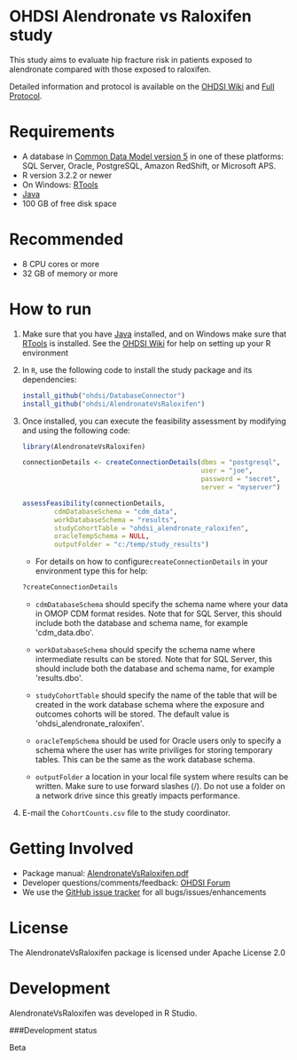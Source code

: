 OHDSI Alendronate vs Raloxifen study
=============================================

This study aims to evaluate hip fracture risk in patients exposed to alendronate compared with those exposed to raloxifen.

Detailed information and protocol is available on the [OHDSI Wiki](http://www.ohdsi.org/web/wiki/doku.php?id=research:bisphosphonates_and_hip_fracture) and [Full Protocol](https://docs.google.com/document/d/1ldRAh45uUWs7pzKThBx7KhWaSpkYcD7T-QG0phbxDys/edit?usp=sharing).

Requirements
============

- A database in [Common Data Model version 5](https://github.com/OHDSI/CommonDataModel) in one of these platforms: SQL Server, Oracle, PostgreSQL, Amazon RedShift, or Microsoft APS.
- R version 3.2.2 or newer
- On Windows: [RTools](http://cran.r-project.org/bin/windows/Rtools/)
- [Java](http://java.com)
- 100 GB of free disk space

Recommended
===========

- 8 CPU cores or more
- 32 GB of memory or more

How to run
==========
1. Make sure that you have [Java](http://java.com) installed, and on Windows make sure that [RTools](http://cran.r-project.org/bin/windows/Rtools/) is installed. See the [OHDSI Wiki](http://www.ohdsi.org/web/wiki/doku.php?id=documentation:r_setup) for help on setting up your R environment

3. In `R`, use the following code to install the study package and its dependencies:
	```r
	install_github("ohdsi/DatabaseConnector")
	install_github("ohdsi/AlendronateVsRaloxifen")
	```
4. Once installed, you can execute the feasibility assessment by modifying and using the following code:

	```r
	library(AlendronateVsRaloxifen)

	connectionDetails <- createConnectionDetails(dbms = "postgresql",
												 user = "joe",
												 password = "secret",
												 server = "myserver")

	assessFeasibility(connectionDetails,
			cdmDatabaseSchema = "cdm_data",
			workDatabaseSchema = "results",
			studyCohortTable = "ohdsi_alendronate_raloxifen",
			oracleTempSchema = NULL,
			outputFolder = "c:/temp/study_results")
	```

	* For details on how to configure```createConnectionDetails``` in your environment type this for help:
	```r
	?createConnectionDetails
	```

	* ```cdmDatabaseSchema``` should specify the schema name where your data in OMOP CDM format resides. Note that for SQL Server, this should include both the database and schema name, for example 'cdm_data.dbo'.
	
	* ```workDatabaseSchema``` should specify the schema name where intermediate results can be stored. Note that for SQL Server, this should include both the database and schema name, for example 'results.dbo'.
	
	* ```studyCohortTable``` should specify the name of the table that will be created in the work database schema where the exposure and outcomes cohorts will be stored. The default value is 'ohdsi_alendronate_raloxifen'.

	* ```oracleTempSchema``` should be used for Oracle users only to specify a schema where the user has write priviliges for storing temporary tables. This can be the same as the work database schema.
	
	* ```outputFolder``` a location in your local file system where results can be written. Make sure to use forward slashes (/). Do not use a folder on a network drive since this greatly impacts performance. 

5. E-mail the `CohortCounts.csv` file to the study coordinator.

Getting Involved
================
* Package manual: [AlendronateVsRaloxifen.pdf](https://raw.githubusercontent.com/OHDSI/StudyProtocolSandbox/AlendronateVsRaloxifen/master/extras/AlendronateVsRaloxifen.pdf)
* Developer questions/comments/feedback: <a href="http://forums.ohdsi.org/c/developers">OHDSI Forum</a>
* We use the <a href="../../issues">GitHub issue tracker</a> for all bugs/issues/enhancements


License
=======
The AlendronateVsRaloxifen package is licensed under Apache License 2.0

Development
===========
AlendronateVsRaloxifen was developed in R Studio.

###Development status

Beta
